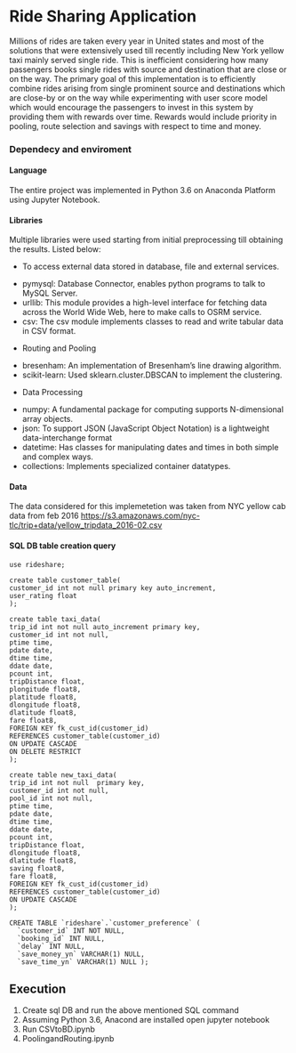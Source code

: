 
# Ride Sharing Application
Millions of rides are taken every year in United states and most of the solutions that were extensively used till recently including New York yellow taxi mainly served single ride. This is inefficient considering how many passengers books single rides with source and destination that are close or on the way. The primary goal of this implementation is to efficiently combine rides arising from single prominent source and destinations which are close-by or on the way while experimenting with user score model which would encourage the passengers to invest in this system by providing them with rewards over time. Rewards would include priority in pooling, route selection and savings with respect to time and money.

### Dependecy and enviroment
#### Language
The entire project was implemented in Python 3.6 on Anaconda Platform using Jupyter Notebook. 
#### Libraries
Multiple libraries were used starting from initial preprocessing till obtaining the results. Listed below:
-	 To access external data stored in database, file and external services.
*	 pymysql: Database Connector, enables python programs to talk to MySQL Server. 
*	 urllib: This module provides a high-level interface for fetching data across the World Wide Web, here to make calls to OSRM service. 
*	 csv: The csv module implements classes to read and write tabular data in CSV format. 
-	 Routing and Pooling 
*	 bresenham: An implementation of Bresenham’s line drawing algorithm.
*	 scikit-learn:  Used sklearn.cluster.DBSCAN to implement the clustering. 
-	 Data Processing 
*	 numpy: A fundamental package for computing supports N-dimensional array objects. 
*	 json: To support JSON (JavaScript Object Notation) is a lightweight data-interchange format
*	 datetime: Has classes for manipulating dates and times in both simple and complex ways.
*	 collections: Implements specialized container datatypes. 

#### Data
The data considered for this implemetetion was taken from NYC yellow cab data from feb 2016
https://s3.amazonaws.com/nyc-tlc/trip+data/yellow_tripdata_2016-02.csv

#### SQL DB table creation query
    use rideshare;

	create table customer_table(
	customer_id int not null primary key auto_increment,
	user_rating float
	);

	create table taxi_data(
	trip_id int not null auto_increment primary key,
	customer_id int not null,
	ptime time,
	pdate date,
	dtime time,
	ddate date,
	pcount int,
	tripDistance float,
	plongitude float8,
	platitude float8,
	dlongitude float8,
	dlatitude float8,
	fare float8,
	FOREIGN KEY fk_cust_id(customer_id)
	REFERENCES customer_table(customer_id)
	ON UPDATE CASCADE
	ON DELETE RESTRICT
	);

	create table new_taxi_data(
	trip_id int not null  primary key,
	customer_id int not null,
	pool_id int not null,
	ptime time,
	pdate date,
	dtime time,
	ddate date,
	pcount int,
	tripDistance float,
	dlongitude float8,
	dlatitude float8,
	saving float8,
	fare float8,
	FOREIGN KEY fk_cust_id(customer_id)
	REFERENCES customer_table(customer_id)
	ON UPDATE CASCADE
	);

	CREATE TABLE `rideshare`.`customer_preference` (
	  `customer_id` INT NOT NULL,
	  `booking_id` INT NULL,
	  `delay` INT NULL,
	  `save_money_yn` VARCHAR(1) NULL,
	  `save_time_yn` VARCHAR(1) NULL );

## Execution
1. Create sql DB and run the above mentioned SQL command
2. Assuming Python 3.6, Anacond are installed open jupyter notebook
3.  Run CSVtoBD.ipynb
4. PoolingandRouting.ipynb
